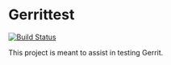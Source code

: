 # Gerrittest

[![Build Status](https://travis-ci.org/opalmer/gerrittest.svg?branch=master)](https://travis-ci.org/opalmer/gerrittest)


This project is meant to assist in testing Gerrit.

